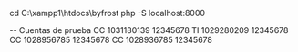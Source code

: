 cd C:\xampp1\htdocs\byfrost
php -S localhost:8000

-- Cuentas de prueba
CC 1031180139 12345678
TI 1029280209 12345678
CC 1028956785 12345678
CC 1028936785 12345678
